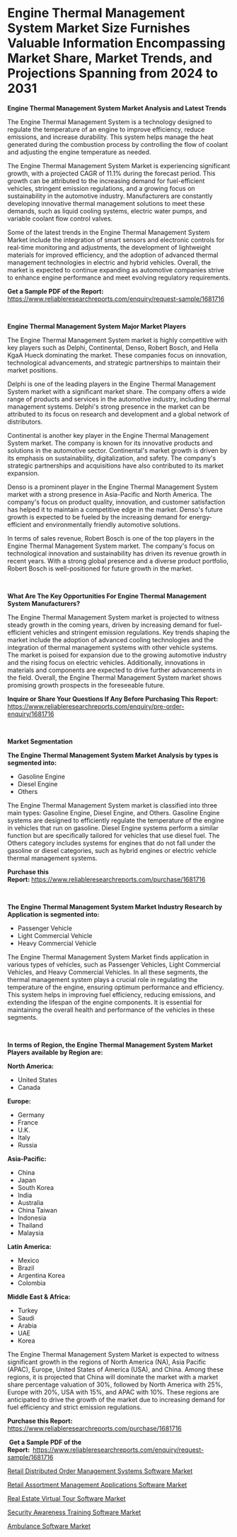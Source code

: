 <p><h1>Engine Thermal Management System Market Size Furnishes Valuable Information Encompassing Market Share, Market Trends, and Projections Spanning from 2024 to 2031</h1></p><p><strong>Engine Thermal Management System Market Analysis and Latest Trends</strong></p>
<p><p>The Engine Thermal Management System is a technology designed to regulate the temperature of an engine to improve efficiency, reduce emissions, and increase durability. This system helps manage the heat generated during the combustion process by controlling the flow of coolant and adjusting the engine temperature as needed.</p><p>The Engine Thermal Management System Market is experiencing significant growth, with a projected CAGR of 11.1% during the forecast period. This growth can be attributed to the increasing demand for fuel-efficient vehicles, stringent emission regulations, and a growing focus on sustainability in the automotive industry. Manufacturers are constantly developing innovative thermal management solutions to meet these demands, such as liquid cooling systems, electric water pumps, and variable coolant flow control valves.</p><p>Some of the latest trends in the Engine Thermal Management System Market include the integration of smart sensors and electronic controls for real-time monitoring and adjustments, the development of lightweight materials for improved efficiency, and the adoption of advanced thermal management technologies in electric and hybrid vehicles. Overall, the market is expected to continue expanding as automotive companies strive to enhance engine performance and meet evolving regulatory requirements.</p></p>
<p><strong>Get a Sample PDF of the Report:&nbsp;</strong> <a href="https://www.reliableresearchreports.com/enquiry/request-sample/1681716">https://www.reliableresearchreports.com/enquiry/request-sample/1681716</a></p>
<p>&nbsp;</p>
<p><strong>Engine Thermal Management System Major Market Players</strong></p>
<p><p>The Engine Thermal Management System market is highly competitive with key players such as Delphi, Continental, Denso, Robert Bosch, and Hella KgaA Hueck dominating the market. These companies focus on innovation, technological advancements, and strategic partnerships to maintain their market positions.</p><p>Delphi is one of the leading players in the Engine Thermal Management System market with a significant market share. The company offers a wide range of products and services in the automotive industry, including thermal management systems. Delphi's strong presence in the market can be attributed to its focus on research and development and a global network of distributors.</p><p>Continental is another key player in the Engine Thermal Management System market. The company is known for its innovative products and solutions in the automotive sector. Continental's market growth is driven by its emphasis on sustainability, digitalization, and safety. The company's strategic partnerships and acquisitions have also contributed to its market expansion.</p><p>Denso is a prominent player in the Engine Thermal Management System market with a strong presence in Asia-Pacific and North America. The company's focus on product quality, innovation, and customer satisfaction has helped it to maintain a competitive edge in the market. Denso's future growth is expected to be fueled by the increasing demand for energy-efficient and environmentally friendly automotive solutions.</p><p>In terms of sales revenue, Robert Bosch is one of the top players in the Engine Thermal Management System market. The company's focus on technological innovation and sustainability has driven its revenue growth in recent years. With a strong global presence and a diverse product portfolio, Robert Bosch is well-positioned for future growth in the market.</p></p>
<p>&nbsp;</p>
<p><strong>What Are The Key Opportunities For Engine Thermal Management System Manufacturers?</strong></p>
<p><p>The Engine Thermal Management System market is projected to witness steady growth in the coming years, driven by increasing demand for fuel-efficient vehicles and stringent emission regulations. Key trends shaping the market include the adoption of advanced cooling technologies and the integration of thermal management systems with other vehicle systems. The market is poised for expansion due to the growing automotive industry and the rising focus on electric vehicles. Additionally, innovations in materials and components are expected to drive further advancements in the field. Overall, the Engine Thermal Management System market shows promising growth prospects in the foreseeable future.</p></p>
<p><strong>Inquire or Share Your Questions If Any Before Purchasing This Report:</strong> <a href="https://www.reliableresearchreports.com/enquiry/pre-order-enquiry/1681716">https://www.reliableresearchreports.com/enquiry/pre-order-enquiry/1681716</a></p>
<p>&nbsp;</p>
<p><strong>Market Segmentation</strong></p>
<p><strong>The Engine Thermal Management System Market Analysis by types is segmented into:</strong></p>
<p><ul><li>Gasoline Engine</li><li>Diesel Engine</li><li>Others</li></ul></p>
<p><p>The Engine Thermal Management System market is classified into three main types: Gasoline Engine, Diesel Engine, and Others. Gasoline Engine systems are designed to efficiently regulate the temperature of the engine in vehicles that run on gasoline. Diesel Engine systems perform a similar function but are specifically tailored for vehicles that use diesel fuel. The Others category includes systems for engines that do not fall under the gasoline or diesel categories, such as hybrid engines or electric vehicle thermal management systems.</p></p>
<p><strong>Purchase this Report:&nbsp;</strong><a href="https://www.reliableresearchreports.com/purchase/1681716">https://www.reliableresearchreports.com/purchase/1681716</a></p>
<p>&nbsp;</p>
<p><strong>The Engine Thermal Management System Market Industry Research by Application is segmented into:</strong></p>
<p><ul><li>Passenger Vehicle</li><li>Light Commercial Vehicle</li><li>Heavy Commercial Vehicle</li></ul></p>
<p><p>The Engine Thermal Management System Market finds application in various types of vehicles, such as Passenger Vehicles, Light Commercial Vehicles, and Heavy Commercial Vehicles. In all these segments, the thermal management system plays a crucial role in regulating the temperature of the engine, ensuring optimum performance and efficiency. This system helps in improving fuel efficiency, reducing emissions, and extending the lifespan of the engine components. It is essential for maintaining the overall health and performance of the vehicles in these segments.</p></p>
<p>&nbsp;</p>
<p><strong>In terms of Region, the Engine Thermal Management System Market Players available by Region are:</strong></p>
<p>
    <p> <strong> North America: </strong>
        <ul>
            <li>United States</li>
            <li>Canada</li>
        </ul>
        </p> 
    <p> <strong> Europe: </strong>
        <ul>
            <li>Germany</li>
            <li>France</li>
            <li>U.K.</li>
            <li>Italy</li>
            <li>Russia</li>
        </ul>
        </p> 
    <p> <strong> Asia-Pacific: </strong>
        <ul>
            <li>China</li>
            <li>Japan</li>
            <li>South Korea</li>
            <li>India</li>
            <li>Australia</li>
            <li>China Taiwan</li>
            <li>Indonesia</li>
            <li>Thailand</li>
            <li>Malaysia</li>
        </ul>
        </p> 
    <p> <strong> Latin America: </strong>
        <ul>
            <li>Mexico</li>
            <li>Brazil</li>
            <li>Argentina Korea</li>
            <li>Colombia</li>
        </ul>
        </p> 
    <p> <strong> Middle East & Africa: </strong>
        <ul>
            <li>Turkey</li>
            <li>Saudi</li>
            <li>Arabia</li>
            <li>UAE</li>
            <li>Korea</li>
        </ul>
    </p>
    </p>
<p><p>The Engine Thermal Management System Market is expected to witness significant growth in the regions of North America (NA), Asia Pacific (APAC), Europe, United States of America (USA), and China. Among these regions, it is projected that China will dominate the market with a market share percentage valuation of 30%, followed by North America with 25%, Europe with 20%, USA with 15%, and APAC with 10%. These regions are anticipated to drive the growth of the market due to increasing demand for fuel efficiency and strict emission regulations.</p></p>
<p><strong>Purchase this Report: </strong><a href="https://www.reliableresearchreports.com/purchase/1681716">https://www.reliableresearchreports.com/purchase/1681716</a></p>
<p>&nbsp;<strong>Get a Sample PDF of the Report:&nbsp;&nbsp;</strong><a href="https://www.reliableresearchreports.com/enquiry/request-sample/1681716">https://www.reliableresearchreports.com/enquiry/request-sample/1681716</a></p>
<p><strong></strong></p>
<p><p><a href="https://medium.com/@v8581137/retail-distributed-order-management-systems-software-market-size-cagr-trends-2024-2030-28384bf9dafc">Retail Distributed Order Management Systems Software Market</a></p><p><a href="https://medium.com/@v8581137/retail-assortment-management-applications-software-market-outlook-industry-overview-and-forecast-557a8699338d">Retail Assortment Management Applications Software Market</a></p><p><a href="https://medium.com/@santosh.reportprime/real-estate-virtual-tour-software-market-comprehensive-assessment-by-type-application-and-cac741843282">Real Estate Virtual Tour Software Market</a></p><p><a href="https://medium.com/@santosh.reportprime/security-awareness-training-software-market-comprehensive-assessment-by-type-application-and-5f5abbf810d4">Security Awareness Training Software Market</a></p><p><a href="https://medium.com/@v8581137/ambulance-software-market-insights-into-market-cagr-market-trends-and-growth-strategies-2ce545445646">Ambulance Software Market</a></p></p>
